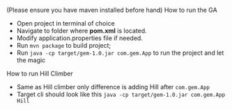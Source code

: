 (Please ensure you have maven installed before hand)
How to run the GA 
 - Open project in terminal of choice
 - Navigate to folder where **pom.xml** is located.
 - Modify application.properties file if needed.
 - Run `mvn package` to build project;
 - Run `java -cp target/gem-1.0.jar com.gem.App` to run the project and let the magic 

How to run Hill Climber
 - Same as Hill climber only difference is adding Hill after `com.gem.App`
 - Target cli should look like this `java -cp target/gem-1.0.jar com.gem.App Hill`